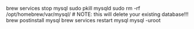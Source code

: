 brew services stop mysql
sudo pkill mysqld
sudo rm -rf /opt/homebrew/var/mysql/ # NOTE: this will delete your existing database!!!
brew postinstall mysql
brew services restart mysql
mysql -uroot

